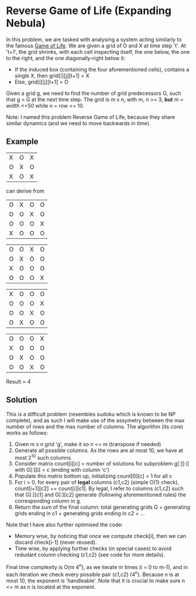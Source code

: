 # Reverse Game of Life (Expanding Nebula)

In this problem, we are tasked with analysing a system acting similarly to the famous [Game of Life](https://en.wikipedia.org/wiki/Conway%27s_Game_of_Life). We are given a grid of 
O and X at time step 't'. At 't+1', the grid shrinks, with each cell inspecting itself, the one below, the one to the right, and the one diagonally-right below it:
* If the induced box (containing the four aforementioned cells), contains a single X, then grid[i][j][t+1] = X
* Else, grid[i][j][t+1] = O

Given a grid g, we need to find the number of grid predecessors G, such that g = G at the next time step. The grid is m x n, with m, n >= 3, **but** m = width <=50 while n = row <= 10.

Note: I named this problem Reverse Game of Life, because they share similar dynamics (and we need to move backwards in time).

## Example

| | | |
|---|---|---|
|X|O|X|
|O|X|O|
|X|O|X|

can derive from 


| | | | | 
|---|---|---| ---|
|O|X|O|O| 
|O|O|X|O|
|O|O|O|X|
|X|O|O|O|

| | | | | 
|---|---|---| ---|
|O|O|X|O| 
|O|X|O|O|
|X|O|O|O|
|O|O|O|X|

| | | | | 
|---|---|---| ---|
|X|O|O|O| 
|O|O|O|X|
|O|O|X|O|
|O|X|O|O|

| | | | | 
|---|---|---| ---|
|O|O|O|X| 
|X|O|O|O|
|O|X|O|O|
|O|O|X|O|

Result = 4

## Solution

This is a difficult problem (resembles sudoku which is known to be NP complete), and as such I will make use of the assymetry between the max number of rows and the max number of 
columns. The algorithm (its core) works as follows:
1. Given m x n grid 'g', make it so n <= m (transpose if needed)
1. Generate all possible columns. As the rows are at most 10, we have at most 2<sup>10</sup> such columns
1. Consider matrix count[i][c] = number of solutions for subproblem g[:][:i] with G[:][i] = c (ending with column 'c')
1. Populate this matrix bottom up, initializing count[0][c] = 1 for all c
1. For i > 0, for every pair of **legal** columns (c1,c2) (simple O(1) check), count[i+1][c2] += count[i][c1]. By legal, I refer to columns (c1,c2) such that 
G[:][c1] and G[:][c2] generate (following aforementioned rules) the corresponding column in g.
1. Return the sum of the final column: total generating grids G = generating grids ending in c1 + generating grids ending in c2 + ...

Note that I have also further optimised the code:
* Memory wise, by noticing that once we compute check[i], then we can discard check[i-1] (never reused).
* Time wise, by applying further checks (in special cases) to avoid redudant column checking (c1,c2) (see code for more details).

Final time complexity is O(m 4<sup>n</sup>), as we iterate m times (i = 0 to m-1), and in each iteration we check every possible pair (c1,c2) (4<sup>n</sup>). Because n is at most 10,
the exponent is 'handleable'. Note that it is crucial to make sure n <= m as n is located at the exponent.
